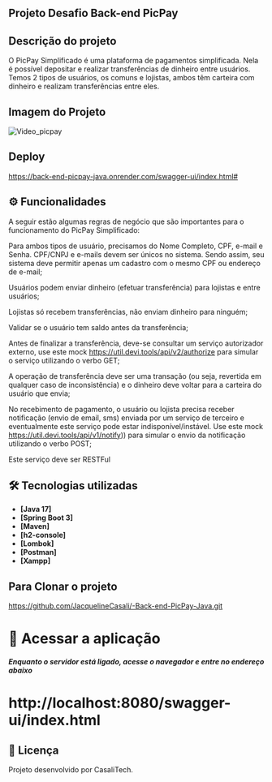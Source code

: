 ## Projeto Desafio Back-end PicPay


## Descrição do projeto
O PicPay Simplificado é uma plataforma de pagamentos simplificada. 
Nela é possível depositar e realizar transferências de dinheiro entre usuários. 
Temos 2 tipos de usuários, os comuns e lojistas, ambos têm carteira com dinheiro e realizam transferências entre eles.

## Imagem do Projeto

![Video_picpay](https://github.com/user-attachments/assets/c265ac36-fb44-4bf4-8c8d-2acc47f6b6a6)

## Deploy
https://back-end-picpay-java.onrender.com/swagger-ui/index.html#

## ⚙️ Funcionalidades

A seguir estão algumas regras de negócio que são importantes para o funcionamento do PicPay Simplificado:

Para ambos tipos de usuário, precisamos do Nome Completo, CPF, e-mail e Senha. CPF/CNPJ e e-mails devem ser únicos no sistema. Sendo assim, seu sistema deve permitir apenas um cadastro com o mesmo CPF ou endereço de e-mail;

Usuários podem enviar dinheiro (efetuar transferência) para lojistas e entre usuários;

Lojistas só recebem transferências, não enviam dinheiro para ninguém;

Validar se o usuário tem saldo antes da transferência;

Antes de finalizar a transferência, deve-se consultar um serviço autorizador externo, use este mock https://util.devi.tools/api/v2/authorize para simular o serviço utilizando o verbo GET;

A operação de transferência deve ser uma transação (ou seja, revertida em qualquer caso de inconsistência) e o dinheiro deve voltar para a carteira do usuário que envia;

No recebimento de pagamento, o usuário ou lojista precisa receber notificação (envio de email, sms) enviada por um serviço de terceiro e eventualmente este serviço pode estar indisponível/instável. Use este mock https://util.devi.tools/api/v1/notify)) para simular o envio da notificação utilizando o verbo POST;

Este serviço deve ser RESTFul

## 🛠 Tecnologias utilizadas

- **[Java 17]**
- **[Spring Boot 3]**
- **[Maven]**
- **[h2-console]**
- **[Lombok]**
- **[Postman]**
- **[Xampp]**

## Para Clonar o projeto
https://github.com/JacquelineCasali/-Back-end-PicPay-Java.git


# 📁 Acessar a aplicação

##### Enquanto o servidor está ligado, acesse o navegador e entre no endereço abaixo

# http://localhost:8080/swagger-ui/index.html


## 📝 Licença

Projeto desenvolvido por CasaliTech.
